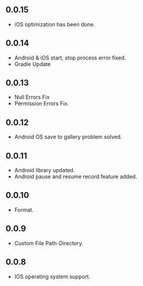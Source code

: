 ## 0.0.15
* iOS optimization has been done.

## 0.0.14
* Android & iOS start, stop process error fixed.
* Gradle Update

## 0.0.13
* Null Errors Fix
* Permission Errors Fix.

## 0.0.12
* Android OS save to gallery problem solved.

## 0.0.11
* Android library updated.
* Android pause and resume record feature added.

## 0.0.10
* Format.

## 0.0.9
* Custom File Path-Directory.

## 0.0.8
* IOS operating system support.

